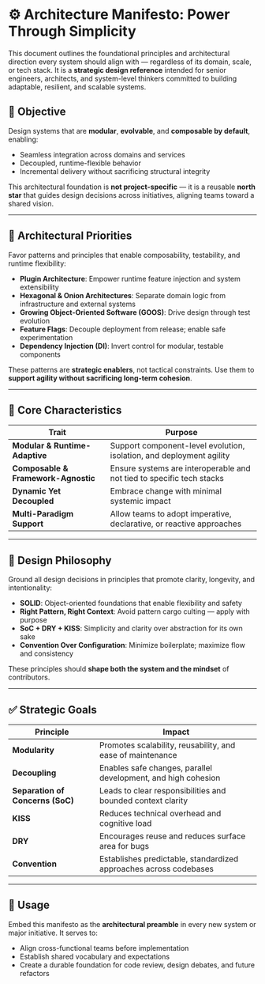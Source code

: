 # ⚙️ **Architecture Manifesto: Power Through Simplicity**

This document outlines the foundational principles and architectural direction every system should align with — regardless of its domain, scale, or tech stack. It is a **strategic design reference** intended for senior engineers, architects, and system-level thinkers committed to building adaptable, resilient, and scalable systems.

## 🎯 **Objective**

Design systems that are **modular**, **evolvable**, and **composable by default**, enabling:

- Seamless integration across domains and services
- Decoupled, runtime-flexible behavior
- Incremental delivery without sacrificing structural integrity

This architectural foundation is **not project-specific** — it is a reusable **north star** that guides design decisions across initiatives, aligning teams toward a shared vision.

---

## 🧱 **Architectural Priorities**

Favor patterns and principles that enable composability, testability, and runtime flexibility:

- **Plugin Architecture**: Empower runtime feature injection and system extensibility
- **Hexagonal & Onion Architectures**: Separate domain logic from infrastructure and external systems
- **Growing Object-Oriented Software (GOOS)**: Drive design through test evolution
- **Feature Flags**: Decouple deployment from release; enable safe experimentation
- **Dependency Injection (DI)**: Invert control for modular, testable components

These patterns are **strategic enablers**, not tactical constraints. Use them to **support agility without sacrificing long-term cohesion**.

---

## 🧩 **Core Characteristics**

| Trait                               | Purpose                                                               |
| ----------------------------------- | --------------------------------------------------------------------- |
| **Modular & Runtime-Adaptive**      | Support component-level evolution, isolation, and deployment agility  |
| **Composable & Framework-Agnostic** | Ensure systems are interoperable and not tied to specific tech stacks |
| **Dynamic Yet Decoupled**           | Embrace change with minimal systemic impact                           |
| **Multi-Paradigm Support**          | Allow teams to adopt imperative, declarative, or reactive approaches  |

---

## 🧠 **Design Philosophy**

Ground all design decisions in principles that promote clarity, longevity, and intentionality:

- **SOLID**: Object-oriented foundations that enable flexibility and safety
- **Right Pattern, Right Context**: Avoid pattern cargo culting — apply with purpose
- **SoC + DRY + KISS**: Simplicity and clarity over abstraction for its own sake
- **Convention Over Configuration**: Minimize boilerplate; maximize flow and consistency

These principles should **shape both the system and the mindset** of contributors.

---

## ✅ **Strategic Goals**

| Principle                        | Impact                                                            |
| -------------------------------- | ----------------------------------------------------------------- |
| **Modularity**                   | Promotes scalability, reusability, and ease of maintenance        |
| **Decoupling**                   | Enables safe changes, parallel development, and high cohesion     |
| **Separation of Concerns (SoC)** | Leads to clear responsibilities and bounded context clarity       |
| **KISS**                         | Reduces technical overhead and cognitive load                     |
| **DRY**                          | Encourages reuse and reduces surface area for bugs                |
| **Convention**                   | Establishes predictable, standardized approaches across codebases |

---

## 🔁 **Usage**

Embed this manifesto as the **architectural preamble** in every new system or major initiative. It serves to:

- Align cross-functional teams before implementation
- Establish shared vocabulary and expectations
- Create a durable foundation for code review, design debates, and future refactors
